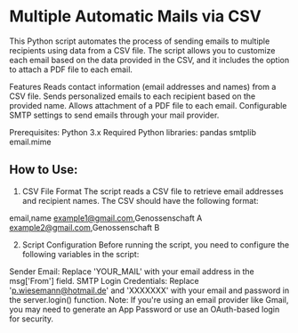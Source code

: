# Multiple Automatic Mails via CSV
This Python script automates the process of sending emails to multiple recipients using data from a CSV file. The script allows you to customize each email based on the data provided in the CSV, and it includes the option to attach a PDF file to each email.

Features
Reads contact information (email addresses and names) from a CSV file.
Sends personalized emails to each recipient based on the provided name.
Allows attachment of a PDF file to each email.
Configurable SMTP settings to send emails through your mail provider.

Prerequisites:
Python 3.x
Required Python libraries:
pandas
smtplib
email.mime


## How to Use:
1. CSV File Format
The script reads a CSV file to retrieve email addresses and recipient names. The CSV should have the following format:

email,name
example1@gmail.com,Genossenschaft A
example2@gmail.com,Genossenschaft B


2. Script Configuration
Before running the script, you need to configure the following variables in the script:

Sender Email: Replace 'YOUR_MAIL' with your email address in the msg['From'] field.
SMTP Login Credentials: Replace 'p.wiesemann@hotmail.de' and 'XXXXXXX' with your email and password in the server.login() function.
Note: If you're using an email provider like Gmail, you may need to generate an App Password or use an OAuth-based login for security.
